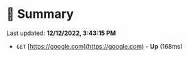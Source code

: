 # 📖 Summary
Last updated: **12/12/2022, 3:43:15 PM**

- `GET` [https://google.com](https://google.com) - **Up** (168ms)
